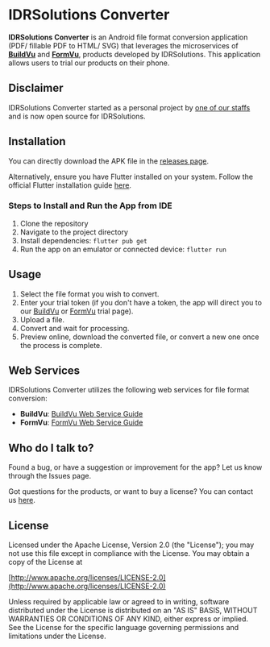 # IDRSolutions Converter

**IDRSolutions Converter** is an Android file format conversion application (PDF/ fillable PDF to HTML/ SVG) that leverages the microservices of [**BuildVu**](https://www.idrsolutions.com/buildvu/) and [**FormVu**](https://www.idrsolutions.com/formvu/), products developed by IDRSolutions. This application allows users to trial our products on their phone.

## Disclaimer
IDRSolutions Converter started as a personal project by [one of our staffs](https://github.com/XinyuZ0416) and is now open source for IDRSolutions.

## Installation

You can directly download the APK file in the [releases page](https://github.com/idrsolutions/IDRSolutions-converter-app/releases).

Alternatively, ensure you have Flutter installed on your system. Follow the official Flutter installation guide [here](https://flutter.dev/docs/get-started/install).

### Steps to Install and Run the App from IDE
1. Clone the repository
2. Navigate to the project directory
3. Install dependencies: `flutter pub get`
4. Run the app on an emulator or connected device: `flutter run`

## Usage
1. Select the file format you wish to convert.
2. Enter your trial token (if you don't have a token, the app will direct you to our [BuildVu](https://www.idrsolutions.com/buildvu/trial-download) or [FormVu](https://www.idrsolutions.com/formvu/trial-download) trial page).
3. Upload a file.
4. Convert and wait for processing.
5. Preview online, download the converted file, or convert a new one once the process is complete.

## Web Services
IDRSolutions Converter utilizes the following web services for file format conversion:

- **BuildVu**: [BuildVu Web Service Guide](https://support.idrsolutions.com/buildvu/host-a-web-service/)
- **FormVu**: [FormVu Web Service Guide](https://support.idrsolutions.com/formvu/host-a-web-service/)

## Who do I talk to?

Found a bug, or have a suggestion or improvement for the app? Let us know through the Issues page.

Got questions for the products, or want to buy a license? You can contact us [here](https://idrsolutions.my.site.com/s/request).

## License
Licensed under the Apache License, Version 2.0 (the "License");
you may not use this file except in compliance with the License.
You may obtain a copy of the License at

[http://www.apache.org/licenses/LICENSE-2.0](http://www.apache.org/licenses/LICENSE-2.0)

Unless required by applicable law or agreed to in writing, software
distributed under the License is distributed on an "AS IS" BASIS,
WITHOUT WARRANTIES OR CONDITIONS OF ANY KIND, either express or implied.
See the License for the specific language governing permissions and
limitations under the License.